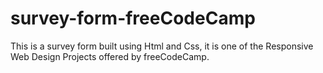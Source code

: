 # survey-form-freeCodeCamp
This is a survey form built using Html and Css, it is one of the Responsive Web Design Projects offered by freeCodeCamp.

